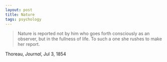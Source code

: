 ```yaml
---
layout: post
title: Nature
tags: psychology
--- 
```


> Nature is reported not by him who goes forth consciously as an observer, but in the fullness of life. To such a one she rushes to make her report.

Thoreau, *Journal*, Jul 3, 1854